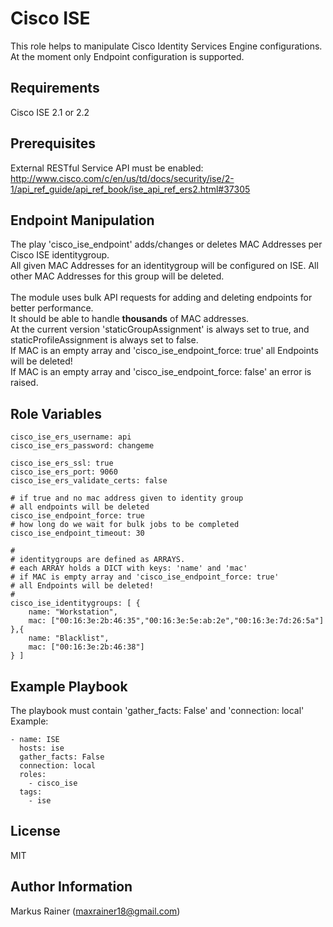 Cisco ISE
=========

This role helps to manipulate Cisco Identity Services Engine configurations.<br />
At the moment only Endpoint configuration is supported.


Requirements
------------
Cisco ISE 2.1 or 2.2


Prerequisites
-------------
External RESTful Service API must be enabled: <br />
http://www.cisco.com/c/en/us/td/docs/security/ise/2-1/api_ref_guide/api_ref_book/ise_api_ref_ers2.html#37305

Endpoint Manipulation
--------------
The play 'cisco_ise_endpoint' adds/changes or deletes MAC Addresses per Cisco ISE identitygroup. <br />
All given MAC Addresses for an identitygroup will be configured on ISE. All other MAC Addresses for this group will be deleted. <br /><br />
The module uses bulk API requests for adding and deleting endpoints for better performance. <br />
It should be able to handle <b>thousands</b> of MAC addresses. <br />
At the current version 'staticGroupAssignment' is always set to true, and staticProfileAssignment is always set to false. <br />
If MAC is an empty array and 'cisco_ise_endpoint_force: true' all Endpoints will be deleted! <br />
If MAC is an empty array and 'cisco_ise_endpoint_force: false' an error is raised. 

Role Variables
--------------
```
cisco_ise_ers_username: api
cisco_ise_ers_password: changeme

cisco_ise_ers_ssl: true
cisco_ise_ers_port: 9060
cisco_ise_ers_validate_certs: false

# if true and no mac address given to identity group
# all endpoints will be deleted 
cisco_ise_endpoint_force: true
# how long do we wait for bulk jobs to be completed
cisco_ise_endpoint_timeout: 30

#
# identitygroups are defined as ARRAYS. 
# each ARRAY holds a DICT with keys: 'name' and 'mac' 
# if MAC is empty array and 'cisco_ise_endpoint_force: true' 
# all Endpoints will be deleted!
#
cisco_ise_identitygroups: [ {
	name: "Workstation", 
	mac: ["00:16:3e:2b:46:35","00:16:3e:5e:ab:2e","00:16:3e:7d:26:5a"] },{
	name: "Blacklist",
	mac: ["00:16:3e:2b:46:38"]
} ]
```

Example Playbook
--------------
The playbook must contain 'gather_facts: False' and 'connection: local'<br />
Example:

```
- name: ISE
  hosts: ise  
  gather_facts: False
  connection: local
  roles: 
    - cisco_ise
  tags: 
    - ise  
```

License
-------

MIT

Author Information
------------------

Markus Rainer (maxrainer18@gmail.com)
